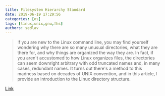 ```yaml
---
title: Filesystem Hierarchy Standard 
date: 2019-06-19 17:29:56
categories: [os]
tags: [linux,unix,gnu,fhs]
authors: sedlav
---
```


> If you are new to the Linux command line, you may find yourself wondering why there are so many unusual directories, what they are there for, and why things are organized the way they are. In fact, if you aren't accustomed to how Linux organizes files, the directories can seem downright arbitrary with odd truncated names and, in many cases, redundant names. It turns out there's a method to this madness based on decades of UNIX convention, and in this article, I provide an introduction to the Linux directory structure.

[Link](https://www.linuxjournal.com/content/filesystem-hierarchy-standard)

